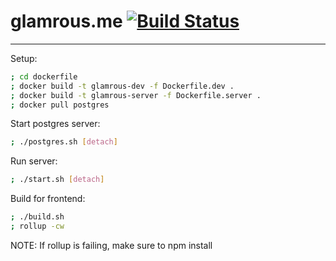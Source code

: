 # glamrous.me [![Build Status](https://travis-ci.org/DrewRomanyk/glamrous.me.svg?branch=master)](https://travis-ci.org/DrewRomanyk/glamrous.me)
---

Setup:

```bash
; cd dockerfile
; docker build -t glamrous-dev -f Dockerfile.dev .
; docker build -t glamrous-server -f Dockerfile.server .
; docker pull postgres
```

Start postgres server:
```bash
; ./postgres.sh [detach]
```

Run server:

```bash
; ./start.sh [detach]
```

Build for frontend:

```bash
; ./build.sh
; rollup -cw
```

NOTE: If rollup is failing, make sure to npm install
